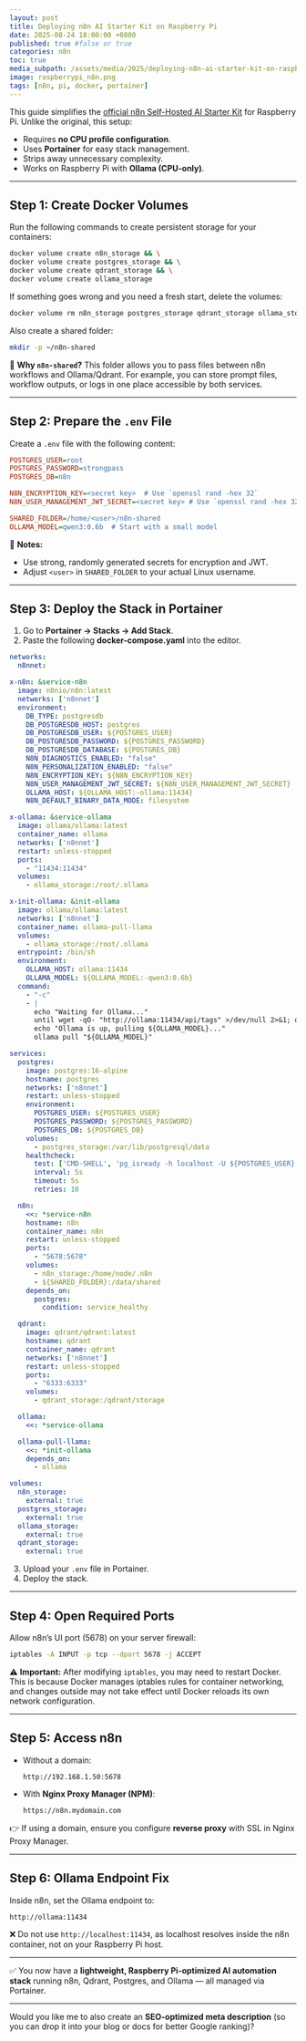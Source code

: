 ```yaml
---
layout: post
title: Deploying n8n AI Starter Kit on Raspberry Pi
date: 2025-08-24 18:00:00 +0800
published: true #false or true
categories: n8n
toc: true
media_subpath: /assets/media/2025/deploying-n8n-ai-starter-kit-on-raspberry-pi
image: raspberrypi_n8n.png
tags: [n8n, pi, docker, portainer]
---
```


This guide simplifies the [official n8n Self-Hosted AI Starter Kit](https://github.com/n8n-io/self-hosted-ai-starter-kit) for Raspberry Pi. Unlike the original, this setup:

* Requires **no CPU profile configuration**.
* Uses **Portainer** for easy stack management.
* Strips away unnecessary complexity.
* Works on Raspberry Pi with **Ollama (CPU-only)**.

---

## Step 1: Create Docker Volumes

Run the following commands to create persistent storage for your containers:

```bash
docker volume create n8n_storage && \
docker volume create postgres_storage && \
docker volume create qdrant_storage && \
docker volume create ollama_storage
```

If something goes wrong and you need a fresh start, delete the volumes:

```bash
docker volume rm n8n_storage postgres_storage qdrant_storage ollama_storage
```

Also create a shared folder:

```bash
mkdir -p ~/n8n-shared
```

🔹 **Why `n8n-shared`?**
This folder allows you to pass files between n8n workflows and Ollama/Qdrant. For example, you can store prompt files, workflow outputs, or logs in one place accessible by both services.

---

## Step 2: Prepare the `.env` File

Create a `.env` file with the following content:

```ini
POSTGRES_USER=root
POSTGRES_PASSWORD=strongpass
POSTGRES_DB=n8n

N8N_ENCRYPTION_KEY=<secret key>  # Use `openssl rand -hex 32`
N8N_USER_MANAGEMENT_JWT_SECRET=<secret key> # Use `openssl rand -hex 32`

SHARED_FOLDER=/home/<user>/n8n-shared
OLLAMA_MODEL=qwen3:0.6b  # Start with a small model
```

📌 **Notes:**

* Use strong, randomly generated secrets for encryption and JWT.
* Adjust `<user>` in `SHARED_FOLDER` to your actual Linux username.

---

## Step 3: Deploy the Stack in Portainer

1. Go to **Portainer → Stacks → Add Stack**.
2. Paste the following **docker-compose.yaml** into the editor.

```yaml
networks:
  n8nnet:

x-n8n: &service-n8n
  image: n8nio/n8n:latest
  networks: ['n8nnet']
  environment:
    DB_TYPE: postgresdb
    DB_POSTGRESDB_HOST: postgres
    DB_POSTGRESDB_USER: ${POSTGRES_USER}
    DB_POSTGRESDB_PASSWORD: ${POSTGRES_PASSWORD}
    DB_POSTGRESDB_DATABASE: ${POSTGRES_DB}
    N8N_DIAGNOSTICS_ENABLED: "false"
    N8N_PERSONALIZATION_ENABLED: "false"
    N8N_ENCRYPTION_KEY: ${N8N_ENCRYPTION_KEY}
    N8N_USER_MANAGEMENT_JWT_SECRET: ${N8N_USER_MANAGEMENT_JWT_SECRET}
    OLLAMA_HOST: ${OLLAMA_HOST:-ollama:11434}
    N8N_DEFAULT_BINARY_DATA_MODE: filesystem

x-ollama: &service-ollama
  image: ollama/ollama:latest
  container_name: ollama
  networks: ['n8nnet']
  restart: unless-stopped
  ports:
    - "11434:11434"
  volumes:
    - ollama_storage:/root/.ollama

x-init-ollama: &init-ollama
  image: ollama/ollama:latest
  networks: ['n8nnet']
  container_name: ollama-pull-llama
  volumes:
    - ollama_storage:/root/.ollama
  entrypoint: /bin/sh
  environment:
    OLLAMA_HOST: ollama:11434
    OLLAMA_MODEL: ${OLLAMA_MODEL:-qwen3:0.6b}
  command:
    - "-c"
    - |
      echo "Waiting for Ollama..."
      until wget -qO- "http://ollama:11434/api/tags" >/dev/null 2>&1; do sleep 2; done
      echo "Ollama is up, pulling ${OLLAMA_MODEL}..."
      ollama pull "${OLLAMA_MODEL}"

services:
  postgres:
    image: postgres:16-alpine
    hostname: postgres
    networks: ['n8nnet']
    restart: unless-stopped
    environment:
      POSTGRES_USER: ${POSTGRES_USER}
      POSTGRES_PASSWORD: ${POSTGRES_PASSWORD}
      POSTGRES_DB: ${POSTGRES_DB}
    volumes:
      - postgres_storage:/var/lib/postgresql/data
    healthcheck:
      test: ['CMD-SHELL', 'pg_isready -h localhost -U ${POSTGRES_USER} -d ${POSTGRES_DB}']
      interval: 5s
      timeout: 5s
      retries: 10

  n8n:
    <<: *service-n8n
    hostname: n8n
    container_name: n8n
    restart: unless-stopped
    ports:
      - "5678:5678"
    volumes:
      - n8n_storage:/home/node/.n8n
      - ${SHARED_FOLDER}:/data/shared
    depends_on:
      postgres:
        condition: service_healthy

  qdrant:
    image: qdrant/qdrant:latest
    hostname: qdrant
    container_name: qdrant
    networks: ['n8nnet']
    restart: unless-stopped
    ports:
      - "6333:6333"
    volumes:
      - qdrant_storage:/qdrant/storage

  ollama:
    <<: *service-ollama

  ollama-pull-llama:
    <<: *init-ollama
    depends_on:
      - ollama

volumes:
  n8n_storage:
    external: true
  postgres_storage:
    external: true
  ollama_storage:
    external: true
  qdrant_storage:
    external: true
```

3. Upload your `.env` file in Portainer.
4. Deploy the stack.

---

## Step 4: Open Required Ports

Allow n8n’s UI port (5678) on your server firewall:

```bash
iptables -A INPUT -p tcp --dport 5678 -j ACCEPT
```

⚠️ **Important:**
After modifying `iptables`, you may need to restart Docker. This is because Docker manages iptables rules for container networking, and changes outside may not take effect until Docker reloads its own network configuration.

---

## Step 5: Access n8n

* Without a domain:

  ```
  http://192.168.1.50:5678
  ```
* With **Nginx Proxy Manager (NPM)**:

  ```
  https://n8n.mydomain.com
  ```

👉 If using a domain, ensure you configure **reverse proxy** with SSL in Nginx Proxy Manager.

---

## Step 6: Ollama Endpoint Fix

Inside n8n, set the Ollama endpoint to:

```
http://ollama:11434
```

❌ Do not use `http://localhost:11434`, as localhost resolves inside the n8n container, not on your Raspberry Pi host.

---

✅ You now have a **lightweight, Raspberry Pi-optimized AI automation stack** running n8n, Qdrant, Postgres, and Ollama — all managed via Portainer.

---

Would you like me to also create an **SEO-optimized meta description** (so you can drop it into your blog or docs for better Google ranking)?
